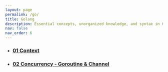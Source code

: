 ```yaml
---
layout: page
permalink: /go/
title: Golang
description: Essential concepts, unorganized knowledge, and syntax in Go
nav: false
nav_order: 6
---
```


<div class="post">
  <ul class="post-list">
    <li>
      <h3>
        <a class="post-title" href="/go/01-context">01 Context</a>
      </h3>
    </li>
    <li>
      <h3>
        <a class="post-title" href="../../go/02-concurrency">02 Concurrency - Goroutine & Channel</a>
      </h3>
    </li>
  </ul>
</div>

